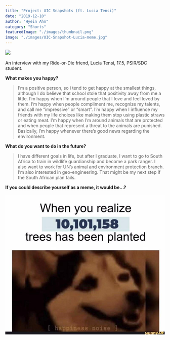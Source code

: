 ```yaml
---
title: "Project: UIC Snapshots (ft. Lucia Tensi)"
date: "2019-12-10"
author: "Hyein Ahn"
category: "Shorts"
featuredImage: "./images/thumbnail.png" 
image: "./images/UIC-Snapshot-Lucia-meme.jpg"
---
```


![](/images/thumbnail.png)

An interview with my Ride-or-Die friend, Lucia Tensi, 17.5, PSIR/SDC student.

**What makes you happy?**

> I’m a positive person, so i tend to get happy at the smallest things, although I do believe that school stole that positivity away from me a little. I’m happy when I’m around people that I love and feel loved by them. I’m happy when people compliment me, recognize my talents, and call me “impressive” or “smart”. I’m happy when I influence my friends with my life choices like making them stop using plastic straws or eating meat. I’m happy when I’m around animals that are protected and when people that represent a threat to the animals are punished. Basically, I’m happy whenever there’s good news regarding the environment.

**What do you want to do in the future?**

> I have different goals in life, but after I graduate, I want to go to South Africa to train in wildlife guardianship and become a park ranger. I also want to work for UN’s animal and environment protection branch. I’m also interested in geo-engineering. That might be my next step if the South African plan fails.

**If you could describe yourself as a meme, it would be…?**  

![](./images/UIC-Snapshot-Lucia-meme.jpg)
